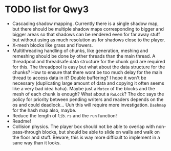 
# TODO list for Qwy3

- Cascading shadow mapping. Currently there is a single shadow map, but there should be multiple shadow maps corresponding to bigger and bigger areas so that shadows can be rendered even for far away stuff but without using as much resolution as for shadows close to the player.
- X-mesh blocks like grass and flowers.
- Multithreading handling of chunks, like generation, meshing and remeshing should be done by other threads than the main thread. A threadpool and threadsafe data structure for the chunk grid are required for this. The threadpool is easy but what about the data structure for the chunks? How to ensure that there wont be too much delay for the main thread to access data in it? Double buffering? I hope it won't be necessary (duplicating large amount of data and copying it often seems like a very bad idea haha). Maybe just a `Mutex` of the blocks and the mesh of each chunk is enough? What about a `RwLock`? The doc says the policy for priority between pending writers and readers depends on the os and could deadlock... Uuh this will require more investigation. `Dashmap` for the hash map also, maybe.
- Reduce the length of `lib.rs` and the `run` function!
- Readme!
- Collision physics. The player box should not be able to overlap with non-pass-through blocks, but should be able to slide on walls and walk on the floor and stuff. Beware, this is way more difficult to implement in a sane way than it looks.
